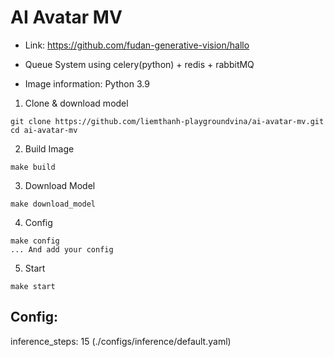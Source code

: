 # AI Avatar MV
- Link: https://github.com/fudan-generative-vision/hallo

- Queue System using celery(python) + redis + rabbitMQ

- Image information: Python 3.9


1. Clone & download model
```# command
git clone https://github.com/liemthanh-playgroundvina/ai-avatar-mv.git
cd ai-avatar-mv
```

2. Build Image
```# command
make build
```

3. Download Model
```# command
make download_model
```

4. Config
```# command
make config
... And add your config
```

5. Start
```# command
make start
```

## Config:
inference_steps: 15 (./configs/inference/default.yaml)